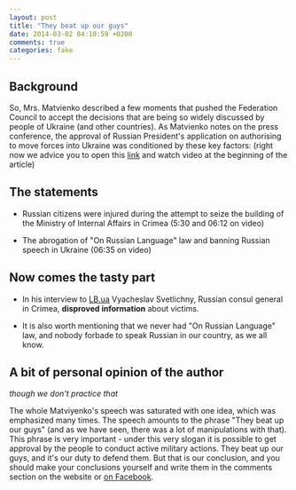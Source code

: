 ```yaml
---
layout: post
title: "They beat up our guys"
date: 2014-03-02 04:10:59 +0200
comments: true
categories: fake
---
```

## Background

So, Mrs. Matvienko described a few moments that pushed the Federation Council to accept the decisions that are being so widely discussed by people of Ukraine (and other countries). As Matvienko notes on the press conference, the approval of Russian President's application on authorising to move forces into Ukraine was conditioned by these key factors: (right now we advice you to open this [link](http://lifenews.ru/news/128189) and watch video at the beginning of the article)

## The statements
- Russian citizens were injured during the attempt to seize the building of the Ministry of Internal Affairs in Crimea (5:30 and 06:12 on video)

- The abrogation of "On Russian Language" law and banning Russian speech in Ukraine (06:35 on video)

## Now comes the tasty part
- In his interview to [LB.ua](http://society.lb.ua/accidents/2014/03/01/257781_genkonsul_rossii_krimu.html) Vyacheslav Svetlichny, Russian consul general in Crimea, **disproved information** about victims.

- It is also worth mentioning that we never had "On Russian Language" law, and nobody forbade to speak Russian in our country, as we all know.

## A bit of personal opinion of the author
_though we don't practice that_

The whole Matviyenko's speech was saturated with one idea, which was emphasized many times. The speech amounts to the phrase "They beat up our guys" (and as we have seen, there was a lot of manipulations with that).
This phrase is very important - under this very slogan it is possible to get approval by the people to conduct active military actions. They beat up our guys, and it's our duty to defend them. But that is our conclusion, and you should make your conclusions yourself and write them in the comments section on the website or [on Facebook](https://www.facebook.com/fakecontrol.org/posts/10202413009639817).